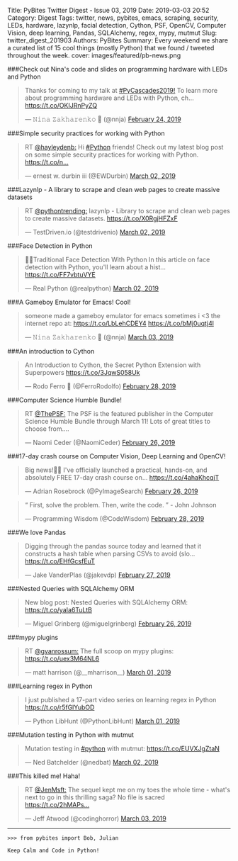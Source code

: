 Title: PyBites Twitter Digest - Issue 03, 2019
Date: 2019-03-03 20:52
Category: Digest
Tags: twitter, news, pybites, emacs, scraping, security, LEDs, hardware, lazynlp, facial detection, Cython, PSF, OpenCV, Computer Vision, deep learning, Pandas, SQLAlchemy, regex, mypy, mutmut
Slug: twitter_digest_201903
Authors: PyBites
Summary: Every weekend we share a curated list of 15 cool things (mostly Python) that we found / tweeted throughout the week.
cover: images/featured/pb-news.png

###Check out Nina's code and slides on programming hardware with LEDs and Python

<blockquote class="twitter-tweet"><p>Thanks for coming to my talk at <a href="https://twitter.com/search/#PyCascades2019!" target="_blank">#PyCascades2019!</a> To learn more about programming hardware and LEDs with Python, ch… <a href="https://t.co/OKIJRnPyZQ" title="https://t.co/OKIJRnPyZQ" target="_blank">https://t.co/OKIJRnPyZQ</a></p>— 𝙽𝚒𝚗𝚊 𝚉𝚊𝚔𝚑𝚊𝚛𝚎𝚗𝚔𝚘 🐍 (@nnja) <a href="https://twitter.com/nnja/status/1099737484190044161" data-datetime="2019-02-24T18:27:03+00:00">February 24, 2019</a></blockquote>


###Simple security practices for working with Python

<blockquote class="twitter-tweet"><p>RT <a href="https://twitter.com/@hayleydenb:" target="_blank">@hayleydenb:</a> Hi <a href="https://twitter.com/search/#Python" target="_blank">#Python</a> friends! Check out my latest blog post on some simple security practices for working with Python. <a href="https://t.co/n…" title="https://t.co/n…" target="_blank">https://t.co/n…</a></p>— ernest w. durbin iii (@EWDurbin) <a href="https://twitter.com/EWDurbin/status/1101742515001139202" data-datetime="2019-03-02T07:14:19+00:00">March 02, 2019</a></blockquote>


###Lazynlp - A library to scrape and clean web pages to create massive datasets

<blockquote class="twitter-tweet"><p>RT <a href="https://twitter.com/@pythontrending:" target="_blank">@pythontrending:</a> lazynlp - Library to scrape and clean web pages to create massive datasets. <a href="https://t.co/X0RgjHFZxF" title="https://t.co/X0RgjHFZxF" target="_blank">https://t.co/X0RgjHFZxF</a></p>— TestDriven.io (@testdrivenio) <a href="https://twitter.com/testdrivenio/status/1101652697017540609" data-datetime="2019-03-02T01:17:25+00:00">March 02, 2019</a></blockquote>


###Face Detection in Python

<blockquote class="twitter-tweet"><p>🐍🙈Traditional Face Detection With Python In this article on face detection with Python, you'll learn about a hist… <a href="https://t.co/FF7vbtuVYE" title="https://t.co/FF7vbtuVYE" target="_blank">https://t.co/FF7vbtuVYE</a></p>— Real Python (@realpython) <a href="https://twitter.com/realpython/status/1101668455709839360" data-datetime="2019-03-02T02:20:02+00:00">March 02, 2019</a></blockquote>


###A Gameboy Emulator for Emacs! Cool!

<blockquote class="twitter-tweet"><p>someone made a gameboy emulator for emacs sometimes i &lt;3 the internet repo at: <a href="https://t.co/LbLehCDEY4" title="https://t.co/LbLehCDEY4" target="_blank">https://t.co/LbLehCDEY4</a> <a href="https://t.co/bMj0uqtj4l" title="https://t.co/bMj0uqtj4l" target="_blank">https://t.co/bMj0uqtj4l</a></p>— 𝙽𝚒𝚗𝚊 𝚉𝚊𝚔𝚑𝚊𝚛𝚎𝚗𝚔𝚘 🐍 (@nnja) <a href="https://twitter.com/nnja/status/1102110311421698048" data-datetime="2019-03-03T07:35:49+00:00">March 03, 2019</a></blockquote>


###An introduction to Cython

<blockquote class="twitter-tweet"><p>An Introduction to Cython, the Secret Python Extension with Superpowers <a href="https://t.co/3JqwS058Uk" title="https://t.co/3JqwS058Uk" target="_blank">https://t.co/3JqwS058Uk</a></p>— Rodo Ferro 🦖 (@FerroRodolfo) <a href="https://twitter.com/FerroRodolfo/status/1101166118054572032" data-datetime="2019-02-28T17:03:55+00:00">February 28, 2019</a></blockquote>


###Computer Science Humble Bundle!

<blockquote class="twitter-tweet"><p>RT <a href="https://twitter.com/@ThePSF:" target="_blank">@ThePSF:</a> The PSF is the featured publisher in the Computer Science Humble Bundle through March 11! Lots of great titles to choose from.…</p>— Naomi Ceder (@NaomiCeder) <a href="https://twitter.com/NaomiCeder/status/1100377311038398464" data-datetime="2019-02-26T12:49:29+00:00">February 26, 2019</a></blockquote>


###17-day crash course on Computer Vision, Deep Learning and OpenCV!

<blockquote class="twitter-tweet"><p>Big news!🚀💥 I've officially launched a practical, hands-on, and absolutely FREE 17-day crash course on… <a href="https://t.co/4ahaKhcqjT" title="https://t.co/4ahaKhcqjT" target="_blank">https://t.co/4ahaKhcqjT</a></p>— Adrian Rosebrock (@PyImageSearch) <a href="https://twitter.com/PyImageSearch/status/1100392535179042818" data-datetime="2019-02-26T13:49:59+00:00">February 26, 2019</a></blockquote>


<blockquote class="twitter-tweet"><p>“ First, solve the problem. Then, write the code. ” - John Johnson</p>— Programming Wisdom (@CodeWisdom) <a href="https://twitter.com/CodeWisdom/status/1101114045925638145" data-datetime="2019-02-28T13:37:00+00:00">February 28, 2019</a></blockquote>


###We love Pandas

<blockquote class="twitter-tweet"><p>Digging through the pandas source today and learned that it constructs a hash table when parsing CSVs to avoid (slo… <a href="https://t.co/EHfGcsfEuT" title="https://t.co/EHfGcsfEuT" target="_blank">https://t.co/EHfGcsfEuT</a></p>— Jake VanderPlas (@jakevdp) <a href="https://twitter.com/jakevdp/status/1100818726989905920" data-datetime="2019-02-27T18:03:31+00:00">February 27, 2019</a></blockquote>


###Nested Queries with SQLAlchemy ORM

<blockquote class="twitter-tweet"><p>New blog post: Nested Queries with SQLAlchemy ORM: <a href="https://t.co/yaIa6TuLtB" title="https://t.co/yaIa6TuLtB" target="_blank">https://t.co/yaIa6TuLtB</a></p>— Miguel Grinberg (@miguelgrinberg) <a href="https://twitter.com/miguelgrinberg/status/1100470674903257088" data-datetime="2019-02-26T19:00:29+00:00">February 26, 2019</a></blockquote>


###mypy plugins

<blockquote class="twitter-tweet"><p>RT <a href="https://twitter.com/@gvanrossum:" target="_blank">@gvanrossum:</a> The full scoop on mypy plugins: <a href="https://t.co/uex3M64NL6" title="https://t.co/uex3M64NL6" target="_blank">https://t.co/uex3M64NL6</a></p>— matt harrison (@__mharrison__) <a href="https://twitter.com/__mharrison__/status/1101580035608076288" data-datetime="2019-03-01T20:28:41+00:00">March 01, 2019</a></blockquote>


###Learning regex in Python

<blockquote class="twitter-tweet"><p>I just published a 17-part video series on learning regex in Python <a href="https://t.co/r5fGlYubOD" title="https://t.co/r5fGlYubOD" target="_blank">https://t.co/r5fGlYubOD</a></p>— Python LibHunt (@PythonLibHunt) <a href="https://twitter.com/PythonLibHunt/status/1101423592577818624" data-datetime="2019-03-01T10:07:02+00:00">March 01, 2019</a></blockquote>


###Mutation testing in Python with mutmut

<blockquote class="twitter-tweet"><p>Mutation testing in <a href="https://twitter.com/search/#python" target="_blank">#python</a> with mutmut: <a href="https://t.co/EUVXJgZtaN" title="https://t.co/EUVXJgZtaN" target="_blank">https://t.co/EUVXJgZtaN</a></p>— Ned Batchelder (@nedbat) <a href="https://twitter.com/nedbat/status/1101868754441568262" data-datetime="2019-03-02T15:35:57+00:00">March 02, 2019</a></blockquote>


###This killed me! Haha!

<blockquote class="twitter-tweet"><p>RT <a href="https://twitter.com/@JenMsft:" target="_blank">@JenMsft:</a> The sequel kept me on my toes the whole time - what's next to go in this thrilling saga? No file is sacred <a href="https://t.co/2hMAPs…" title="https://t.co/2hMAPs…" target="_blank">https://t.co/2hMAPs…</a></p>— Jeff Atwood (@codinghorror) <a href="https://twitter.com/codinghorror/status/1102131801718288384" data-datetime="2019-03-03T09:01:12+00:00">March 03, 2019</a></blockquote>


---

	>>> from pybites import Bob, Julian

	Keep Calm and Code in Python!
